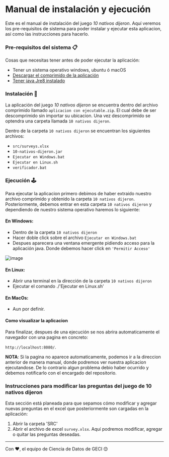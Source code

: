 # Manual de instalación y ejecución

Este es el manual de instalación del juego _10 nativos dijeron_. Aquí veremos los pre-requisitos de sistema para poder instalar y ejecutar esta aplicacion, así como las instrucciones para hacerlo.

### Pre-requisitos del sistema 📋

Cosas que necesitas tener antes de poder ejecutar la aplicación:
- Tener un sistema operativo windows, ubuntu ó macOS
- [Descargar el comprimido de la aplicación](https://drive.google.com/file/d/1pX3LwA_AV7ky7LiQpopkfBTTpyd835K6/view?usp=sharing)
- [Tener java Jre8 instalado](https://drive.google.com/file/d/1fsPZxkXY4lly9LJyNBw0ZrnrhmdTVgRX/view?usp=sharing)


### Instalación 🔧

La aplicación del juego _10 nativos dijeron_ se encuentra dentro del archivo comprimido llamado `aplicacion con ejecutable.zip`.
El cual debe de ser descomprimido sin importar su ubicacion.
Una vez descomprimido se optendra una carpeta llamada `10 nativos dijeron`.

Dentro de la carpeta `10 nativos dijeron` se encuentran los siguientes archivos:
- `src/surveys.xlsx`
- `10-nativos-dijeron.jar`
- `Ejecutar en Windows.bat`
- `Ejecutar en Linux.sh`
- `verificador.bat`

### Ejecución 🕹
Para ejecutar la aplicacion primero debimos de haber extraido nuestro archivo comprimido y obtenido la carpeta `10 nativos dijeron`.
Posteriormente, debemos entrar en esta carpeta `10 nativos dijeron` y dependiendo de nuestro sistema operativo haremos lo siguiente:

#### En Windows:
- Dentro de la carpeta `10 nativos dijeron`
- Hacer doble click sobre el archivo `Ejecutar en Windows.bat` 
- Despues aparecera una ventana emergente pidiendo acceso para la aplicación java. Donde debemos hacer click en `'Permitir Acceso'`

![image](https://user-images.githubusercontent.com/9456708/115612776-7a953d00-a2a0-11eb-9e12-2e7e42d02dc8.png)

#### En Linux:
- Abrir una terminal en la dirección de la carpeta `10 nativos dijeron`
- Ejecutar el comando ./'Ejecutar en Linux.sh'

#### En MacOs:
- Aun por definir.

#### Como visualizar la aplicacion
Para finalizar, despues de una ejecución se nos abrira automaticamente el navegador con una pagina en concreto:

`http://localhost:8080/`.

__NOTA__: Si la pagina no aparece automaticamente, podemos ir a la direccion anterior de manera manual, donde podremos ver nuestra aplicacion ejecutandose. De lo contrario algun problema debio haber ocurrido y debemos notificarlo con el encargado del repositorio.

### Instrucciones para modificar las preguntas del juego de 10 nativos dijeron
Esta sección está planeada para que sepamos cómo modificar y agregar nuevas preguntas en el excel que posteriormente son cargadas en la aplicación:
1. Abrir la carpeta 'SRC'
2. Abrir el archivo de excel `survey.xlsx`. Aquí podremos modificar, agregar o quitar las preguntas deseadas.

---
Con ❤️, el equipo de Ciencia de Datos de GECI 😊
